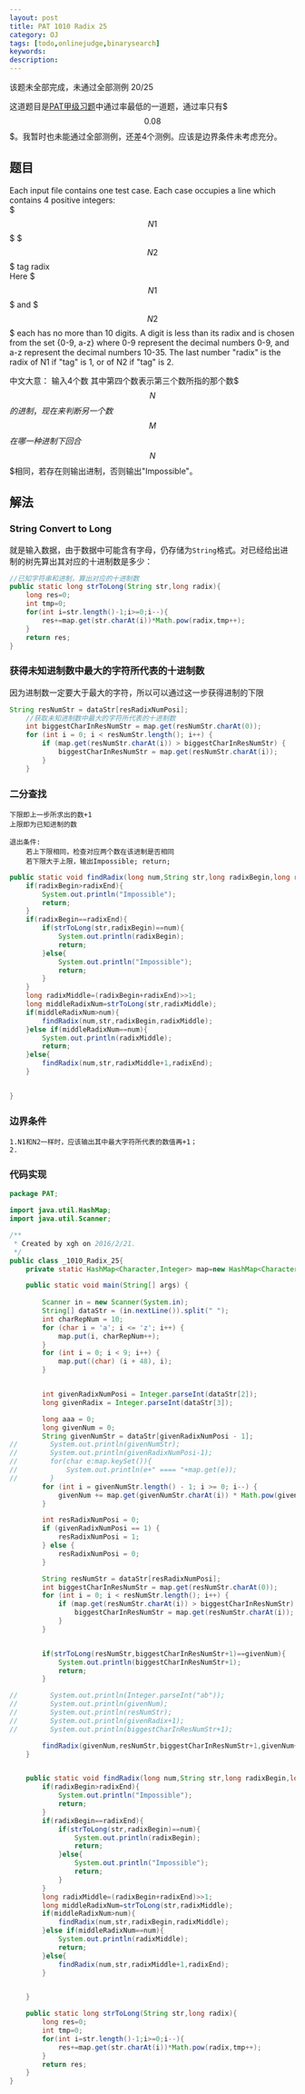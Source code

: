 ```yaml
---
layout: post
title: PAT 1010 Radix 25
category: OJ
tags: [todo,onlinejudge,binarysearch]
keywords:
description:
---
```


该题未全部完成，未通过全部测例 20/25

这道题目是[PAT甲级习题](http://www.patest.cn/contests/pat-a-practise)中通过率最低的一道题，通过率只有$$$0.08$$$。我暂时也未能通过全部测例，还差4个测例。应该是边界条件未考虑充分。


## 题目
Each input file contains one test case. Each case occupies a line which contains 4 positive integers:<br>
$$$N1$$$ $$$N2$$$ tag radix<br>
Here $$$N1$$$ and $$$N2$$$ each has no more than 10 digits. A digit is less than its radix and is chosen from the set {0-9, a-z} where 0-9 represent the decimal numbers 0-9, and a-z represent the decimal numbers 10-35. The last number "radix" is the radix of N1 if "tag" is 1, or of N2 if "tag" is 2. <br>

中文大意：
输入4个数
其中第四个数表示第三个数所指的那个数$$$N$$$的进制，现在来判断另一个数$$$M$$$在哪一种进制下回合$$$N$$$相同，若存在则输出进制，否则输出"Impossible"。<br>

## 解法

### String Convert to Long
就是输入数据，由于数据中可能含有字母，仍存储为```String```格式。对已经给出进制的树先算出其对应的十进制数是多少：

```java
//已知字符串和进制，算出对应的十进制数
public static long strToLong(String str,long radix){
    long res=0;
    int tmp=0;
    for(int i=str.length()-1;i>=0;i--){
        res+=map.get(str.charAt(i))*Math.pow(radix,tmp++);
    }
    return res;
}

```

### 获得未知进制数中最大的字符所代表的十进制数

因为进制数一定要大于最大的字符，所以可以通过这一步获得进制的下限

```java
String resNumStr = dataStr[resRadixNumPosi];
    //获取未知进制数中最大的字符所代表的十进制数
    int biggestCharInResNumStr = map.get(resNumStr.charAt(0));
    for (int i = 0; i < resNumStr.length(); i++) {
        if (map.get(resNumStr.charAt(i)) > biggestCharInResNumStr) {
            biggestCharInResNumStr = map.get(resNumStr.charAt(i));
        }
    }
```

### 二分查找

    下限即上一步所求出的数+1
    上限即为已知进制的数
    
    退出条件:
        若上下限相同，检查对应两个数在该进制是否相同
        若下限大于上限，输出Impossible; return;
        
```java
public static void findRadix(long num,String str,long radixBegin,long radixEnd){
    if(radixBegin>radixEnd){
        System.out.println("Impossible");
        return;
    }
    if(radixBegin==radixEnd){
        if(strToLong(str,radixBegin)==num){
            System.out.println(radixBegin);
            return;
        }else{
            System.out.println("Impossible");
            return;
        }
    }
    long radixMiddle=(radixBegin+radixEnd)>>1;
    long middleRadixNum=strToLong(str,radixMiddle);
    if(middleRadixNum>num){
        findRadix(num,str,radixBegin,radixMiddle);
    }else if(middleRadixNum==num){
        System.out.println(radixMiddle);
        return;
    }else{
        findRadix(num,str,radixMiddle+1,radixEnd);
    }


}

```

### 边界条件

    1.N1和N2一样时，应该输出其中最大字符所代表的数值再+1；
    2.


### 代码实现


```java
package PAT;

import java.util.HashMap;
import java.util.Scanner;

/**
 * Created by xgh on 2016/2/21.
 */
public class _1010_Radix_25{
    private static HashMap<Character,Integer> map=new HashMap<Character, Integer>();

    public static void main(String[] args) {
    
        Scanner in = new Scanner(System.in);
        String[] dataStr = (in.nextLine()).split(" ");
        int charRepNum = 10;
        for (char i = 'a'; i <= 'z'; i++) {
            map.put(i, charRepNum++);
        }
        for (int i = 0; i < 9; i++) {
            map.put((char) (i + 48), i);
        }


        int givenRadixNumPosi = Integer.parseInt(dataStr[2]);
        long givenRadix = Integer.parseInt(dataStr[3]);

        long aaa = 0;
        long givenNum = 0;
        String givenNumStr = dataStr[givenRadixNumPosi - 1];
//        System.out.println(givenNumStr);
//        System.out.println(givenRadixNumPosi-1);
//        for(char e:map.keySet()){
//            System.out.println(e+" ==== "+map.get(e));
//        }
        for (int i = givenNumStr.length() - 1; i >= 0; i--) {
            givenNum += map.get(givenNumStr.charAt(i)) * Math.pow(givenRadix, aaa++);
        }

        int resRadixNumPosi = 0;
        if (givenRadixNumPosi == 1) {
            resRadixNumPosi = 1;
        } else {
            resRadixNumPosi = 0;
        }

        String resNumStr = dataStr[resRadixNumPosi];
        int biggestCharInResNumStr = map.get(resNumStr.charAt(0));
        for (int i = 0; i < resNumStr.length(); i++) {
            if (map.get(resNumStr.charAt(i)) > biggestCharInResNumStr) {
                biggestCharInResNumStr = map.get(resNumStr.charAt(i));
            }
        }


        if(strToLong(resNumStr,biggestCharInResNumStr+1)==givenNum){
            System.out.println(biggestCharInResNumStr+1);
            return;
        }

//        System.out.println(Integer.parseInt("ab"));
//        System.out.println(givenNum);
//        System.out.println(resNumStr);
//        System.out.println(givenRadix+1);
//        System.out.println(biggestCharInResNumStr+1);

        findRadix(givenNum,resNumStr,biggestCharInResNumStr+1,givenNum+1);
    }


    public static void findRadix(long num,String str,long radixBegin,long radixEnd){
        if(radixBegin>radixEnd){
            System.out.println("Impossible");
            return;
        }
        if(radixBegin==radixEnd){
            if(strToLong(str,radixBegin)==num){
                System.out.println(radixBegin);
                return;
            }else{
                System.out.println("Impossible");
                return;
            }
        }
        long radixMiddle=(radixBegin+radixEnd)>>1;
        long middleRadixNum=strToLong(str,radixMiddle);
        if(middleRadixNum>num){
            findRadix(num,str,radixBegin,radixMiddle);
        }else if(middleRadixNum==num){
            System.out.println(radixMiddle);
            return;
        }else{
            findRadix(num,str,radixMiddle+1,radixEnd);
        }


    }

    public static long strToLong(String str,long radix){
        long res=0;
        int tmp=0;
        for(int i=str.length()-1;i>=0;i--){
            res+=map.get(str.charAt(i))*Math.pow(radix,tmp++);
        }
        return res;
    }
}
```